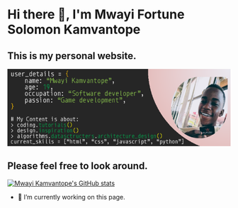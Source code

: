 # Hi there 👋, I'm Mwayi Fortune Solomon Kamvantope
## This is my personal website.
![I'm a self taught software developer.](https://github.com/MFS05Maledixion/my-portfolio/blob/Deployment/assets/images/my_github_banner.png)

## Please feel  free to look around.

[![Mwayi Kamvantope's GitHub stats](https://github-readme-stats.vercel.app/api?username=MFS05Maledixion)](https://github.com/MFS05Maledixion/github-readme-stats)

- 🔭 I’m currently working on this page. 
